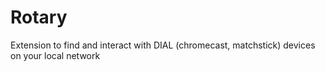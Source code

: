 Rotary
======

Extension to find and interact with DIAL (chromecast, matchstick) devices on your local network
